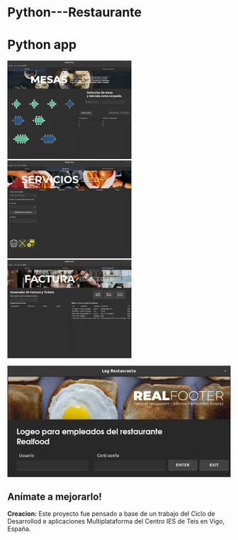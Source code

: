 # Python---Restaurante
# Python app

<img src="docs_resources/inicio2.png" width="280"/> <img src="docs_resources/servicio2.png" width="280" /> <img src="docs_resources/pagar2.png" width="280"/> 
 
 
<img src="docs_resources/login2.png"/> 

## Anímate a mejorarlo!

**Creacion:** Este proyecto fue pensado a base de un trabajo del Ciclo de Desarrollod e aplicaciones Multiplataforma del Centro IES de Teis en Vigo, España.
